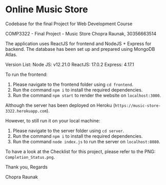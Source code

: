 # Online Music Store
Codebase for the final Project for Web Development Course

COMP3322 - Final Project - Music Store
Chopra Raunak, 30356663514

The application uses ReactJS for frontend and NodeJS + Express for backend.
The database has been set up and prepared using MongoDB Atlas.

Version List:
Node JS: v12.21.0
ReactJS: 17.0.2
Express: 4.17.1

To run the frontend:
1. Please navigate to the frontend folder using `cd frontend`.
2. Run the command `npm i` to install the required dependencies.
3. Run the command `npm start` to render the website on `localhost:3000`.

Although the server has been deployed on Heroku (`https://music-store-3322.herokuapp.com`).

However, to still run it on your local machine:
1. Please navigate to the server folder using `cd server`.
2. Run the command `npm i` to install the required dependencies.
3. Run the command `node index.js` to run the server on `localhost:8080`.

To have a look at the Checklist for this project, please refer to the PNG: `Completion_Status.png`.

Thank you,
Regards

Chopra Raunak
